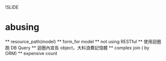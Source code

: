 !SLIDE

# abusing 

** resource_path(model)
** form_for model
** not using RESTful
** 使用迴圈跑 DB Query
** 迴圈內宣告 object，大料浪費記憶體
** complex join ( by ORM)
** expensive count